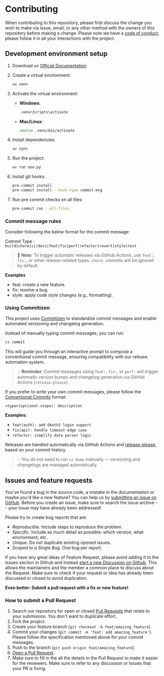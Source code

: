 # Contributing

When contributing to this repository, please first discuss the change you wish to make via issue, email, or any other method with the owners of this repository before making a change.
Please note we have a [code of conduct](CODE_OF_CONDUCT.md), please follow it in all your interactions with the project.

## Development environment setup

1. Download uv [Official Documentation](https://docs.astral.sh/uv/getting-started/installation/)
2. Create a virtual environment:
   ```sh
   uv venv
   ```
3. Activate the virtual environment:
   - **Windows**:
     ```sh
     .venv\Scripts\activate
     ```
   - **Mac/Linux**:
     ```sh
     source .venv/bin/activate
     ```
4. Install dependencies:
   ```sh
   uv sync
   ```
5. Run the project:

   ```sh
   uv run ooo.py
   ```

6. Install git hooks:

   ```sh
   pre-commit install
   pre-commit install --hook-type commit-msg

   ```

7. Run pre commit checks on all files:
   ```sh
   pre-commit run --all-files
   ```

### Commit message rules

Consider following the below format for the commit message:

Commit Type : `build|chore|ci|docs|feat|fix|perf|refactor|revert|style|test`

> 🔔 **Note**: To trigger automatic releases via GitHub Actions, use `feat:`, `fix:`, or other release-related types. `chore:` commits will be ignored by default.

**Examples**

- feat: create a new feature.
- fix: resolve a bug.
- style: apply code style changes (e.g., formatting).

### Using Commitizen

This project uses [Commitizen](https://commitizen-tools.github.io/commitizen/) to standardize commit messages and enable automated versioning and changelog generation.

Instead of manually typing commit messages, you can run:

```sh
cz commit
```

This will guide you through an interactive prompt to compose a conventional commit message, ensuring compatibility with our release automation system.

> 💡 **Reminder**: Commit messages using `feat:`, `fix:`, or `perf:` will trigger automatic version bumps and changelog generation via GitHub Actions (`release-please`).

If you prefer to write your own commit messages, please follow the [Conventional Commits](https://www.conventionalcommits.org/en/v1.0.0/) format:

```
<type>(optional-scope): description
```

**Examples:**

- `feat(auth): add OAuth2 login support`
- `fix(api): handle timeout edge case`
- `refactor: simplify data parser logic`

Releases are handled automatically via GitHub Actions and [release-please](https://github.com/googleapis/release-please), based on your commit history.

> 💡 You do not need to run `cz bump` manually — versioning and changelogs are managed automatically.

## Issues and feature requests

You've found a bug in the source code, a mistake in the documentation or maybe you'd like a new feature? You can help us by [submitting an issue on GitHub](https://github.com/kairosresearchio/krex/issues). Before you create an issue, make sure to search the issue archive -- your issue may have already been addressed!

Please try to create bug reports that are:

- _Reproducible._ Include steps to reproduce the problem.
- _Specific._ Include as much detail as possible: which version, what environment, etc.
- _Unique._ Do not duplicate existing opened issues.
- _Scoped to a Single Bug._ One bug per report.

If you have any great ideas of Feature Request, please avoid adding it to the Issues section in Github and instead [start a new Discussion on Github](https://github.com/kairosresearchio/krex/discussions/categories/ideas). This allows the maintainers and the member a common place to discuss about the Request. Make sure to check if your request or idea has already been discussed or closed to avoid duplication.

**Even better: Submit a pull request with a fix or new feature!**

### How to submit a Pull Request

1. Search our repository for open or closed [Pull Requests](https://github.com/kairosresearchio/krex/pulls) that relate to your submission. You don't want to duplicate effort.
2. Fork the project.
3. Create your feature branch (`git checkout -b feat/amazing_feature`).
4. Commit your changes (`git commit -m 'feat: add amazing_feature'`). Please follow the specification mentioned above for your commit messages.
5. Push to the branch (`git push origin feat/amazing_feature`).
6. [Open a Pull Request](https://github.com/kairosresearchio/krex/compare?expand=1).
7. Make sure to fill in the all the details in the Pull Request to make it easier for the reviewers. Make sure to refer to any discussion or Issues that your PR is fixing.
